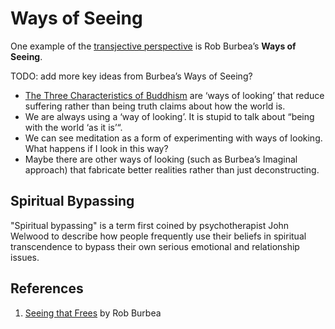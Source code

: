 # Ways of Seeing

One example of the [transjective perspective][1] is Rob Burbea’s **Ways of Seeing**.

TODO: add more key ideas from Burbea’s Ways of Seeing?

* [The Three Characteristics of Buddhism][2] are ‘ways of looking’ that reduce suffering rather than being truth claims about how the world is.
* We are always using a ‘way of looking’. It is stupid to talk about “being with the world ‘as it is’“.
* We can see meditation as a form of experimenting with ways of looking. What happens if I look in this way?
* Maybe there are other ways of looking (such as Burbea’s Imaginal approach) that fabricate better realities rather than just deconstructing.

## Spiritual Bypassing
"Spiritual bypassing" is a term first coined by psychotherapist John Welwood to describe how people frequently use their beliefs in spiritual transcendence to bypass their own serious emotional and relationship issues.  

## References
1. [Seeing that Frees][3] by Rob Burbea

[1]:	The%20Transjective%20Perspective.md
[2]:	https://www.wikiwand.com/en/Three_marks_of_existence
[3]:	https://www.goodreads.com/book/show/23465025-seeing-that-frees?ac=1&from_search=true